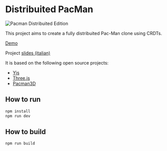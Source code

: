 # Distribuited PacMan

<img src="https://vallasc.github.io/Distribuited-PacMan/public/img/pacman_logo.png"
     alt="Pacman Distribuited Edition"
     style="background-color: white" center/>


This project aims to create a fully distribuited Pac-Man clone using CRDTs.

[Demo](https://vallasc.github.io/Distribuited-PacMan/public/?room=github)

Project [slides (italian)](https://vallasc.github.io/Distribuited-PacMan/doc/slides/index.html)

It is based on the following open source projects:
* [Yjs](https://github.com/yjs/yjs)
* [Three.js](https://github.com/mrdoob/three.js/)
* [Pacman3D](https://github.com/butchler/Pacman-3D)

## How to run
```sh
npm install
npm run dev
```

## How to build
```sh
npm run build
```